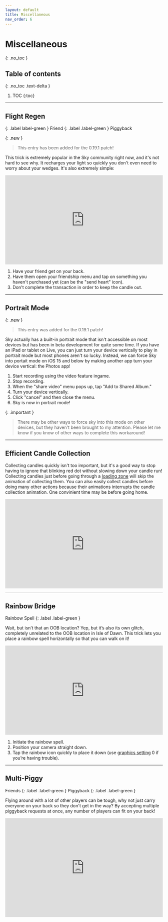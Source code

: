 ```yaml
---
layout: default
title: Miscellaneous
nav_order: 6
---
```


# Miscellaneous
{: .no_toc }

## Table of contents
{: .no_toc .text-delta }

1. TOC
{:toc}

---

## Flight Regen

{: .label label-green }
Friend
{: .label .label-green }
Piggyback

{: .new }
> This entry has been added for the 0.19.1 patch!

This trick is extremely popular in the Sky community right now, and it's not hard to see why. It recharges your light so quickly you don't even need to worry about your wedges. It's also extremely simple:

<div style="width:100%;height:0px;position:relative;padding-bottom:56.250%;"><iframe src="https://streamable.com/e/v7viz5?loop=0" frameborder="0" width="100%" height="100%" allowfullscreen style="width:100%;height:100%;position:absolute;left:0px;top:0px;overflow:hidden;"></iframe></div>

1. Have your friend get on your back.
1. Have them open your friendship menu and tap on something you haven't purchased yet (can be the "send heart" icon).
1. Don't complete the transaction in order to keep the candle out.

---

## Portrait Mode

{: .new }
> This entry was added for the 0.19.1 patch!

Sky actually has a built-in portrait mode that isn't accessible on most devices but has been in beta development for quite some time. If you have an iPad or tablet on Live, you can just turn your device vertically to play in portrait mode but most phones aren't so lucky. Instead, we can force Sky into portait mode on iOS 15 and below by making another app turn your device vertical: the Photos app!

1. Start recording using the video feature ingame.
1. Stop recording.
1. When the "share video" menu pops up, tap "Add to Shared Album."
1. Turn your device vertically.
1. Click "cancel" and then close the menu.
1. Sky is now in portrait mode!

{: .important }
> There may be other ways to force sky into this mode on other devices, but they haven't been brought to my attention. Please let me know if you know of other ways to complete this workaround!

---

## Efficient Candle Collection

Collecting candles quickly isn't too important, but it's a good way to stop having to ignore that blinking red dot without slowing down your candle run! Collecting candles just before going through a [loading zone](../terms-and-methods/#reset-walls-and-loading-zones) will skip the animation of collecting them. You can also easily collect candles before doing many other actions because their animations interrupts the candle collection animation. One convinient time may be before going home.

<div style="width:100%;height:0px;position:relative;padding-bottom:56.250%;"><iframe src="https://streamable.com/e/bbnoq2?loop=0" frameborder="0" width="100%" height="100%" allowfullscreen style="width:100%;height:100%;position:absolute;left:0px;top:0px;overflow:hidden;"></iframe></div>

---

## Rainbow Bridge

Rainbow Spell
{: .label .label-green }

Wait, but isn’t that an OOB location? Yep, but it’s also its own glitch, completely unrelated to the OOB location in Isle of Dawn. This trick lets you place a rainbow spell horizontally so that you can walk on it!

<div style="width:100%;height:0px;position:relative;padding-bottom:56.250%;"><iframe src="https://streamable.com/e/38ca6d?loop=0" frameborder="0" width="100%" height="100%" allowfullscreen style="width:100%;height:100%;position:absolute;left:0px;top:0px;overflow:hidden;"></iframe></div>

1. Initiate the rainbow spell.
1. Position your camera straight down.
1. Tap the rainbow icon quickly to place it down (use [graphics setting](../terms-and-methods/#graphics-and-fps) 0 if you’re having trouble).

---

## Multi-Piggy

Friends
{: .label .label-green }
Piggyback
{: .label .label-green }

Flying around with a lot of other players can be tough, why not just carry everyone on your back so they don't get in the way? By accepting multiple piggyback requests at once, any number of players can fit on your back!

<div style="width:100%;height:0px;position:relative;padding-bottom:62.500%;"><iframe src="https://streamable.com/e/w32k44?loop=0" frameborder="0" width="100%" height="100%" allowfullscreen style="width:100%;height:100%;position:absolute;left:0px;top:0px;overflow:hidden;"></iframe></div>